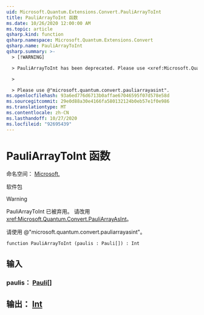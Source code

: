 ```yaml
---
uid: Microsoft.Quantum.Extensions.Convert.PauliArrayToInt
title: PauliArrayToInt 函数
ms.date: 10/26/2020 12:00:00 AM
ms.topic: article
qsharp.kind: function
qsharp.namespace: Microsoft.Quantum.Extensions.Convert
qsharp.name: PauliArrayToInt
qsharp.summary: >-
  > [!WARNING]

  > PauliArrayToInt has been deprecated. Please use <xref:Microsoft.Quantum.Convert.PauliArrayAsInt> instead.

  >

  > Please use @"microsoft.quantum.convert.pauliarrayasint".
ms.openlocfilehash: 93a6ed776d6713b0affae67046595f07d578e58d
ms.sourcegitcommit: 29e0d88a30e4166fa580132124b0eb57e1f0e986
ms.translationtype: MT
ms.contentlocale: zh-CN
ms.lasthandoff: 10/27/2020
ms.locfileid: "92695439"
---
```

# <a name="pauliarraytoint-function"></a>PauliArrayToInt 函数

命名空间： [Microsoft.](xref:Microsoft.Quantum.Extensions.Convert)

软件包 [](https://nuget.org/packages/)


> [!WARNING]
> PauliArrayToInt 已被弃用。 请改用 <xref:Microsoft.Quantum.Convert.PauliArrayAsInt>。
>
> 请使用 @"microsoft.quantum.convert.pauliarrayasint"。



```qsharp
function PauliArrayToInt (paulis : Pauli[]) : Int
```


## <a name="input"></a>输入

### <a name="paulis--pauli"></a>paulis： [Pauli](xref:microsoft.quantum.lang-ref.pauli)[]





## <a name="output--int"></a>输出： [Int](xref:microsoft.quantum.lang-ref.int)

